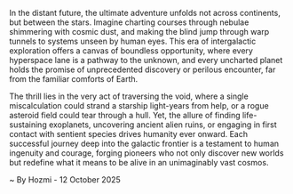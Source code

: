 
In the distant future, the ultimate adventure unfolds not across continents, but between the stars. Imagine charting courses through nebulae shimmering with cosmic dust, and making the blind jump through warp tunnels to systems unseen by human eyes. This era of intergalactic exploration offers a canvas of boundless opportunity, where every hyperspace lane is a pathway to the unknown, and every uncharted planet holds the promise of unprecedented discovery or perilous encounter, far from the familiar comforts of Earth.

The thrill lies in the very act of traversing the void, where a single miscalculation could strand a starship light-years from help, or a rogue asteroid field could tear through a hull. Yet, the allure of finding life-sustaining exoplanets, uncovering ancient alien ruins, or engaging in first contact with sentient species drives humanity ever onward. Each successful journey deep into the galactic frontier is a testament to human ingenuity and courage, forging pioneers who not only discover new worlds but redefine what it means to be alive in an unimaginably vast cosmos.

~ By Hozmi - 12 October 2025
